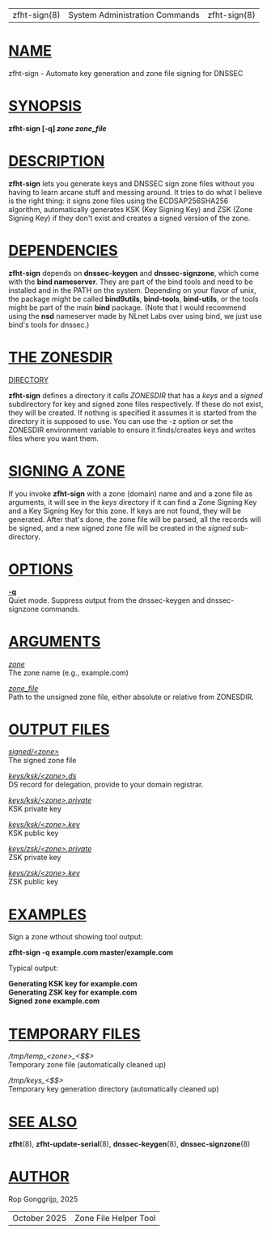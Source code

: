 |              |                                |              |
|--------------|--------------------------------|--------------|
| zfht-sign(8) | System Administration Commands | zfht-sign(8) |

<div class="manual-text">

<div class="section Sh">

# <a href="#NAME" class="permalink">NAME</a>

zfht-sign - Automate key generation and zone file signing for DNSSEC

</div>

<div class="section Sh">

# <a href="#SYNOPSIS" class="permalink">SYNOPSIS</a>

**zfht-sign \[-q\] *zone* *zone_file***

</div>

<div class="section Sh">

# <a href="#DESCRIPTION" class="permalink">DESCRIPTION</a>

**zfht-sign** lets you generate keys and DNSSEC sign zone files without
you having to learn arcane stuff and messing around. It tries to do what
I believe is the right thing: it signs zone files using the
ECDSAP256SHA256 algorithm, automatically generates KSK (Key Signing Key)
and ZSK (Zone Signing Key) if they don't exist and creates a signed
version of the zone.

</div>

<div class="section Sh">

# <a href="#DEPENDENCIES" class="permalink">DEPENDENCIES</a>

**zfht-sign** depends on **dnssec-keygen** and **dnssec-signzone**,
which come with the **bind nameserver**. They are part of the bind tools
and need to be installed and in the PATH on the system. Depending on
your flavor of unix, the package might be called **bind9utils**,
**bind-tools**, **bind-utils**, or the tools might be part of the main
**bind** package. (Note that I would recommend using the **nsd**
nameserver made by NLnet Labs over using bind, we just use bind's tools
for dnssec.)

</div>

<div class="section Sh">

# <a href="#THE_ZONESDIR_DIRECTORY" class="permalink">THE ZONESDIR
DIRECTORY</a>

**zfht-sign** defines a directory it calls *ZONESDIR* that has a *keys*
and a *signed* subdirectory for key and signed zone files respectively.
If these do not exist, they will be created. If nothing is specified it
assumes it is started from the directory it is supposed to use. You can
use the -z option or set the ZONESDIR environment variable to ensure it
finds/creates keys and writes files where you want them.

</div>

<div class="section Sh">

# <a href="#SIGNING_A_ZONE" class="permalink">SIGNING A ZONE</a>

If you invoke **zfht-sign** with a zone (domain) name and and a zone
file as arguments, it will see in the *keys* directory if it can find a
Zone Signing Key and a Key Signing Key for this zone. If keys are not
found, they will be generated. After that's done, the zone file will be
parsed, all the records will be signed, and a new signed zone file will
be created in the *signed* sub-directory.

</div>

<div class="section Sh">

# <a href="#OPTIONS" class="permalink">OPTIONS</a>

<a href="#q" class="permalink"><strong>-q</strong></a>  
Quiet mode. Suppress output from the dnssec-keygen and dnssec-signzone
commands.

</div>

<div class="section Sh">

# <a href="#ARGUMENTS" class="permalink">ARGUMENTS</a>

<a href="#zone" class="permalink"><em>zone</em></a>  
The zone name (e.g., example.com)

<a href="#zone_file" class="permalink"><em>zone_file</em></a>  
Path to the unsigned zone file, either absolute or relative from
ZONESDIR.

</div>

<div class="section Sh">

# <a href="#OUTPUT_FILES" class="permalink">OUTPUT FILES</a>

<a href="#signed/_zone_"
class="permalink"><em>signed/&lt;zone&gt;</em></a>  
The signed zone file

<a href="#keys/ksk/_zone_.ds"
class="permalink"><em>keys/ksk/&lt;zone&gt;.ds</em></a>  
DS record for delegation, provide to your domain registrar.

<a href="#keys/ksk/_zone_.private"
class="permalink"><em>keys/ksk/&lt;zone&gt;.private</em></a>  
KSK private key

<a href="#keys/ksk/_zone_.key"
class="permalink"><em>keys/ksk/&lt;zone&gt;.key</em></a>  
KSK public key

<a href="#keys/zsk/_zone_.private"
class="permalink"><em>keys/zsk/&lt;zone&gt;.private</em></a>  
ZSK private key

<a href="#keys/zsk/_zone_.key"
class="permalink"><em>keys/zsk/&lt;zone&gt;.key</em></a>  
ZSK public key

</div>

<div class="section Sh">

# <a href="#EXAMPLES" class="permalink">EXAMPLES</a>

Sign a zone wthout showing tool output:

<div class="Bd-indent">

**zfht-sign -q example.com master/example.com**

</div>

Typical output:

<div class="Bd-indent">

**Generating KSK key for example.com**  
**Generating ZSK key for example.com**  
**Signed zone example.com**

</div>

</div>

<div class="section Sh">

# <a href="#TEMPORARY_FILES" class="permalink">TEMPORARY FILES</a>

*/tmp/temp\_\<zone\>\_\<\$\$\>*  
Temporary zone file (automatically cleaned up)

*/tmp/keys\_\<\$\$\>*  
Temporary key generation directory (automatically cleaned up)

</div>

<div class="section Sh">

# <a href="#SEE_ALSO" class="permalink">SEE ALSO</a>

**zfht**(8), **zfht-update-serial**(8), **dnssec-keygen**(8),
**dnssec-signzone**(8)

</div>

<div class="section Sh">

# <a href="#AUTHOR" class="permalink">AUTHOR</a>

Rop Gonggrijp, 2025

</div>

</div>

|              |                       |
|--------------|-----------------------|
| October 2025 | Zone File Helper Tool |
